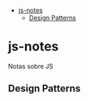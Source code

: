 - [js-notes](#js-notes)
  - [Design Patterns](#design-patterns)

# js-notes

Notas sobre JS


## Design Patterns
